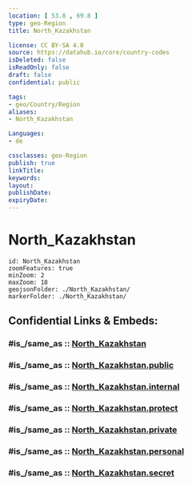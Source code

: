 ```yaml
---
location: [ 53.8 , 69.8 ] 
type: geo-Region
title: North_Kazakhstan

license: CC BY-SA 4.0
source: https://datahub.io/core/country-codes
isDeleted: false
isReadOnly: false
draft: false
confidential: public

tags:
- geo/Country/Region
aliases:
- North_Kazakhstan

Languages:
- de

cssclasses: geo-Region
publish: true
linkTitle: 
keywords: 
layout: 
publishDate: 
expiryDate: 
---
```


# North_Kazakhstan

```leaflet
id: North_Kazakhstan
zoomFeatures: true 
minZoom: 2 
maxZoom: 18
geojsonFolder: ./North_Kazakhstan/
markerFolder: ./North_Kazakhstan/
```


## Confidential Links & Embeds: 

### #is_/same_as :: [North_Kazakhstan](/_Standards/Earth/Continent/Asia/Asia~Central/Kazakhstan/Counties/North_Kazakhstan.md) 

### #is_/same_as :: [North_Kazakhstan.public](/_public/Earth/Continent/Asia/Asia~Central/Kazakhstan/Counties/North_Kazakhstan.public.md) 

### #is_/same_as :: [North_Kazakhstan.internal](/_internal/Earth/Continent/Asia/Asia~Central/Kazakhstan/Counties/North_Kazakhstan.internal.md) 

### #is_/same_as :: [North_Kazakhstan.protect](/_protect/Earth/Continent/Asia/Asia~Central/Kazakhstan/Counties/North_Kazakhstan.protect.md) 

### #is_/same_as :: [North_Kazakhstan.private](/_private/Earth/Continent/Asia/Asia~Central/Kazakhstan/Counties/North_Kazakhstan.private.md) 

### #is_/same_as :: [North_Kazakhstan.personal](/_personal/Earth/Continent/Asia/Asia~Central/Kazakhstan/Counties/North_Kazakhstan.personal.md) 

### #is_/same_as :: [North_Kazakhstan.secret](/_secret/Earth/Continent/Asia/Asia~Central/Kazakhstan/Counties/North_Kazakhstan.secret.md)

